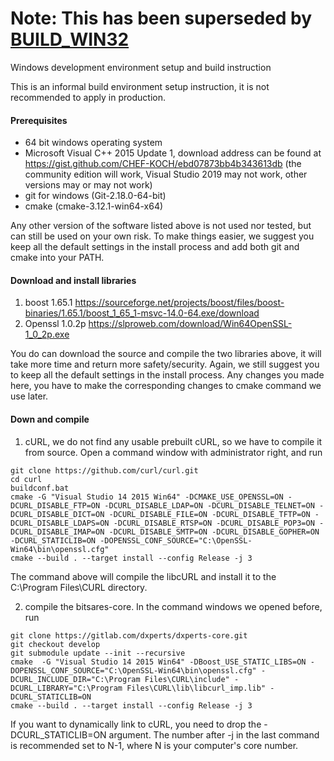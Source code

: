 # Note: This has been superseded by [BUILD_WIN32](/dxperts/dxperts-core/wiki/BUILD_WIN32)

Windows development environment setup and build instruction

This is an informal build environment setup instruction, it is not recommended to apply in production.

#### Prerequisites

- 64 bit windows operating system
- Microsoft Visual C++ 2015 Update 1, download address can be found at https://gist.github.com/CHEF-KOCH/ebd07873bb4b343613db (the community edition will work, Visual Studio 2019 may not work, other versions may or may not work)
- git for windows (Git-2.18.0-64-bit)
- cmake (cmake-3.12.1-win64-x64)

Any other version of the software listed above is not used nor tested, but can still be used on your own risk.
To make things easier, we suggest you keep all the default settings in the install process and add both git and cmake into your PATH.

#### Download and install libraries

1. boost 1.65.1 https://sourceforge.net/projects/boost/files/boost-binaries/1.65.1/boost_1_65_1-msvc-14.0-64.exe/download
2. Openssl 1.0.2p https://slproweb.com/download/Win64OpenSSL-1_0_2p.exe

You do can download the source and compile the two libraries above, it will take more time and return more safety/security.
Again, we still suggest you to keep all the default settings in the install process. Any changes you made here, you have to make the corresponding changes to cmake command we use later.

#### Down and compile

1. cURL, we do not find any usable prebuilt cURL, so we have to compile it from source.
   Open a command window with administrator right, and run

```
git clone https://github.com/curl/curl.git
cd curl
buildconf.bat
cmake -G "Visual Studio 14 2015 Win64" -DCMAKE_USE_OPENSSL=ON -DCURL_DISABLE_FTP=ON -DCURL_DISABLE_LDAP=ON -DCURL_DISABLE_TELNET=ON -DCURL_DISABLE_DICT=ON -DCURL_DISABLE_FILE=ON -DCURL_DISABLE_TFTP=ON -DCURL_DISABLE_LDAPS=ON -DCURL_DISABLE_RTSP=ON -DCURL_DISABLE_POP3=ON -DCURL_DISABLE_IMAP=ON -DCURL_DISABLE_SMTP=ON -DCURL_DISABLE_GOPHER=ON -DCURL_STATICLIB=ON -DOPENSSL_CONF_SOURCE="C:\OpenSSL-Win64\bin\openssl.cfg"
cmake --build . --target install --config Release -j 3
```

The command above will compile the libcURL and install it to the C:\Program Files\CURL directory.

2. compile the bitsares-core.
   In the command windows we opened before, run

```
git clone https://gitlab.com/dxperts/dxperts-core.git
git checkout develop
git submodule update --init --recursive
cmake  -G "Visual Studio 14 2015 Win64" -DBoost_USE_STATIC_LIBS=ON -DOPENSSL_CONF_SOURCE="C:\OpenSSL-Win64\bin\openssl.cfg" -DCURL_INCLUDE_DIR="C:\Program Files\CURL\include" -DCURL_LIBRARY="C:\Program Files\CURL\lib\libcurl_imp.lib" -DCURL_STATICLIB=ON
cmake --build . --target install --config Release -j 3
```

If you want to dynamically link to cURL, you need to drop the -DCURL_STATICLIB=ON argument.
The number after -j in the last command is recommended set to N-1, where N is your computer's core number.
